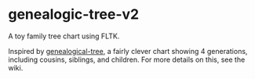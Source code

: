 # genealogic-tree-v2

A toy family tree chart using FLTK. 

Inspired by [genealogical-tree](https://github.com/wandagarbocz/genealogical-tree), a fairly clever chart showing 4 generations, including
cousins, siblings, and children. For more details on this, see the wiki.

